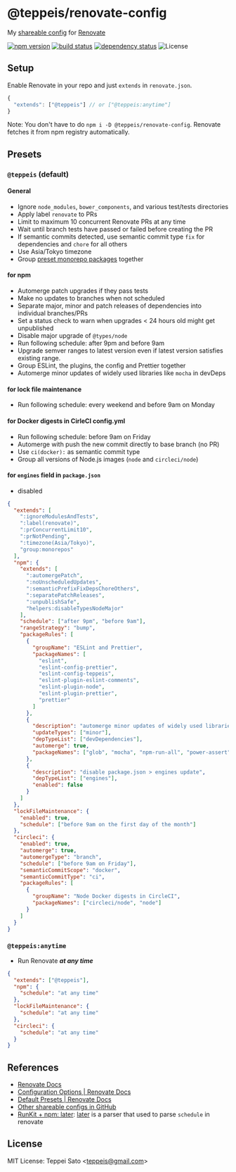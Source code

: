 # @teppeis/renovate-config

My [shareable config](https://renovatebot.com/docs/config-presets/) for [Renovate](https://renovatebot.com)

[![npm version][npm-image]][npm-url]
[![build status][circleci-image]][circleci-url]
[![dependency status][deps-image]][deps-url]
![License][license]

## Setup

Enable Renovate in your repo and just `extends` in `renovate.json`.

```js
{
  "extends": ["@teppeis"] // or ["@teppeis:anytime"]
}
```

Note: You don't have to do `npm i -D @teppeis/renovate-config`.
Renovate fetches it from npm registry automatically.

## Presets

### `@teppeis` (default)

#### General

- Ignore `node_modules`, `bower_components`, and various test/tests directories
- Apply label `renovate` to PRs
- Limit to maximum 10 concurrent Renovate PRs at any time
- Wait until branch tests have passed or failed before creating the PR
- If semantic commits detected, use semantic commit type `fix` for dependencies and `chore` for all others
- Use Asia/Tokyo timezone
- Group [preset monorepo packages](https://renovatebot.com/docs/presets-monorepo/) together

#### for npm

- Automerge patch upgrades if they pass tests
- Make no updates to branches when not scheduled
- Separate major, minor and patch releases of dependencies into individual branches/PRs
- Set a status check to warn when upgrades < 24 hours old might get unpublished
- Disable major upgrade of `@types/node`
- Run following schedule: after 9pm and before 9am
- Upgrade semver ranges to latest version even if latest version satisfies existing range.
- Group ESLint, the plugins, the config and Prettier together
- Automerge minor updates of widely used libraries like `mocha` in devDeps

#### for lock file maintenance

- Run following schedule: every weekend and before 9am on Monday

#### for Docker digests in CirleCI config.yml

- Run following schedule: before 9am on Friday
- Automerge with push the new commit directly to base branch (no PR)
- Use `ci(docker):` as semantic commit type
- Group all versions of Node.js images (`node` and `circleci/node`)

#### for `engines` field in `package.json`

- disabled

```json
{
  "extends": [
    ":ignoreModulesAndTests",
    ":label(renovate)",
    ":prConcurrentLimit10",
    ":prNotPending",
    ":timezone(Asia/Tokyo)",
    "group:monorepos"
  ],
  "npm": {
    "extends": [
      ":automergePatch",
      ":noUnscheduledUpdates",
      ":semanticPrefixFixDepsChoreOthers",
      ":separatePatchReleases",
      ":unpublishSafe",
      "helpers:disableTypesNodeMajor"
    ],
    "schedule": ["after 9pm", "before 9am"],
    "rangeStrategy": "bump",
    "packageRules": [
      {
        "groupName": "ESLint and Prettier",
        "packageNames": [
          "eslint",
          "eslint-config-prettier",
          "eslint-config-teppeis",
          "eslint-plugin-eslint-comments",
          "eslint-plugin-node",
          "eslint-plugin-prettier",
          "prettier"
        ]
      },
      {
        "description": "automerge minor updates of widely used libraries in devDeps",
        "updateTypes": ["minor"],
        "depTypeList": ["devDependencies"],
        "automerge": true,
        "packageNames": ["glob", "mocha", "npm-run-all", "power-assert", "rimraf", "sinon"]
      },
      {
        "description": "disable package.json > engines update",
        "depTypeList": ["engines"],
        "enabled": false
      }
    ]
  },
  "lockFileMaintenance": {
    "enabled": true,
    "schedule": ["before 9am on the first day of the month"]
  },
  "circleci": {
    "enabled": true,
    "automerge": true,
    "automergeType": "branch",
    "schedule": ["before 9am on Friday"],
    "semanticCommitScope": "docker",
    "semanticCommitType": "ci",
    "packageRules": [
      {
        "groupName": "Node Docker digests in CircleCI",
        "packageNames": ["circleci/node", "node"]
      }
    ]
  }
}
```

### `@teppeis:anytime`

- Run Renovate **_at any time_**

```json
{
  "extends": ["@teppeis"],
  "npm": {
    "schedule": "at any time"
  },
  "lockFileMaintenance": {
    "schedule": "at any time"
  },
  "circleci": {
    "schedule": "at any time"
  }
}
```

## References

- [Renovate Docs](https://renovatebot.com/docs/)
- [Configuration Options \| Renovate Docs](https://renovatebot.com/docs/configuration-options/)
- [Default Presets \| Renovate Docs](https://renovatebot.com/docs/presets-default/)
- [Other shareable configs in GitHub](https://github.com/search?o=desc&q=%22renovate-config%22&s=stars&type=Repositories&utf8=%E2%9C%93)
- [RunKit \+ npm: later](https://npm.runkit.com/later): [later](https://www.npmjs.com/package/later) is a parser that used to parse `schedule` in renovate

## License

MIT License: Teppei Sato &lt;teppeis@gmail.com&gt;

[npm-image]: https://img.shields.io/npm/v/@teppeis/renovate-config.svg
[npm-url]: https://npmjs.org/package/@teppeis/renovate-config
[npm-downloads-image]: https://img.shields.io/npm/dm/@teppeis/renovate-config.svg
[travis-image]: https://img.shields.io/travis/teppeis/renovate-config/master.svg
[travis-url]: https://travis-ci.org/teppeis/renovate-config
[circleci-image]: https://circleci.com/gh/teppeis/renovate-config.svg?style=shield
[circleci-url]: https://circleci.com/gh/teppeis/renovate-config
[deps-image]: https://img.shields.io/david/teppeis/renovate-config.svg
[deps-url]: https://david-dm.org/teppeis/renovate-config
[node-version]: https://img.shields.io/badge/Node.js%20support-v6,v8,v9-brightgreen.svg
[coverage-image]: https://img.shields.io/coveralls/teppeis/renovate-config/master.svg
[coverage-url]: https://coveralls.io/github/teppeis/renovate-config?branch=master
[license]: https://img.shields.io/npm/l/@teppeis/renovate-config.svg
